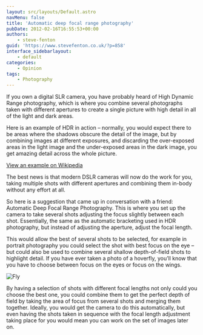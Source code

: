 ```yaml
---
layout: src/layouts/Default.astro
navMenu: false
title: 'Automatic deep focal range photography'
pubDate: 2012-02-16T16:55:53+00:00
authors:
    - steve-fenton
guid: 'https://www.stevefenton.co.uk/?p=858'
interface_sidebarlayout:
    - default
categories:
    - Opinion
tags:
    - Photography
---
```


If you own a digital SLR camera, you have probably heard of High Dynamic Range photography, which is where you combine several photographs taken with different apertures to create a single picture with high detail in all of the light and dark areas.

Here is an example of HDR in action – normally, you would expect there to be areas where the shadows obscure the detail of the image, but by combining images at different exposures, and discarding the over-exposed areas in the light image and the under-exposed areas in the dark image, you get amazing detail across the whole picture.

[View an example on Wikipedia](http://en.wikipedia.org/wiki/File:New_York_City_at_night_HDR_edit1.jpg)

The best news is that modern DSLR cameras will now do the work for you, taking multiple shots with different apertures and combining them in-body without any effort at all.

So here is a suggestion that came up in conversation with a friend: Automatic Deep Focal Range Photography. This is where you set up the camera to take several shots adjusting the focus slightly between each shot. Essentially, the same as the automatic bracketing used in HDR photography, but instead of adjusting the aperture, adjust the focal length.

This would allow the best of several shots to be selected, for example in portrait photography you could select the shot with best focus on the eye – but could also be used to combine several shallow depth-of-field shots to highlight detail. If you have ever taken a photo of a hoverfly, you’ll know that you have to choose between focus on the eyes or focus on the wings.

![Fly](/img/2015/07/fly.jpg)

By having a selection of shots with different focal lengths not only could you choose the best one, you could combine them to get the perfect depth of field by taking the area of focus from several shots and merging them together. Ideally, you would get the camera to do this automatically, but even having the shots taken in sequence with the focal length adjustment taking place for you would mean you can work on the set of images later on.